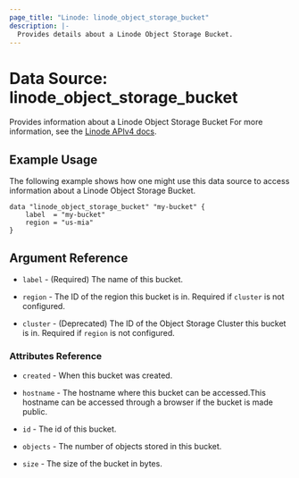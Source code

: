 ```yaml
---
page_title: "Linode: linode_object_storage_bucket"
description: |-
  Provides details about a Linode Object Storage Bucket.
---
```


# Data Source: linode_object_storage_bucket

Provides information about a Linode Object Storage Bucket
For more information, see the [Linode APIv4 docs](https://techdocs.akamai.com/linode-api/reference/get-object-storage-bucket).

## Example Usage

The following example shows how one might use this data source to access information about a Linode Object Storage Bucket.

```hcl
data "linode_object_storage_bucket" "my-bucket" {
    label  = "my-bucket"
    region = "us-mia"
}
```

## Argument Reference

* `label` - (Required) The name of this bucket.

* `region` - The ID of the region this bucket is in. Required if `cluster` is not configured.

* `cluster` - (Deprecated) The ID of the Object Storage Cluster this bucket is in. Required if `region` is not configured.

### Attributes Reference

* `created` - When this bucket was created.

* `hostname` - The hostname where this bucket can be accessed.This hostname can be accessed through a browser if the bucket is made public.

* `id` - The id of this bucket.

* `objects` - The number of objects stored in this bucket.

* `size` - The size of the bucket in bytes.
